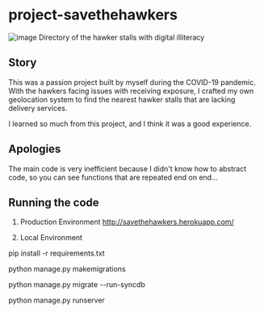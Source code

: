 # project-savethehawkers
![image](https://user-images.githubusercontent.com/79783660/171034686-dddb676e-d667-4478-ab8b-ade7ed42b0b0.png)
Directory of the hawker stalls with digital illiteracy

## Story
This was a passion project built by myself during the COVID-19 pandemic. With the hawkers facing issues with receiving exposure, I crafted my own geolocation system to find the nearest hawker stalls that are lacking delivery services.

I learned so much from this project, and I think it was a good experience.

## Apologies
The main code is very inefficient because I didn't know how to abstract code, so you can see functions that are repeated end on end...

## Running the code
1. Production Environment
http://savethehawkers.herokuapp.com/

2. Local Environment

pip install -r requirements.txt

python manage.py makemigrations

python manage.py migrate --run-syncdb

python manage.py runserver
